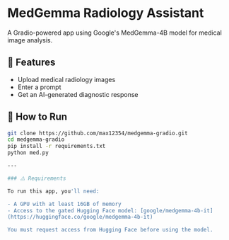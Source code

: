 # MedGemma Radiology Assistant

A Gradio-powered app using Google's MedGemma-4B model for medical image analysis.

## 🌟 Features
- Upload medical radiology images
- Enter a prompt
- Get an AI-generated diagnostic response

## 🚀 How to Run

```bash
git clone https://github.com/max12354/medgemma-gradio.git
cd medgemma-gradio
pip install -r requirements.txt
python med.py

---

### ⚠️ Requirements

To run this app, you'll need:

- A GPU with at least 16GB of memory
- Access to the gated Hugging Face model: [google/medgemma-4b-it]
(https://huggingface.co/google/medgemma-4b-it)

You must request access from Hugging Face before using the model.

